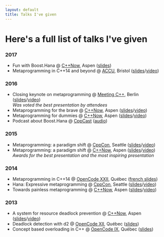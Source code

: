 ```yaml
---
layout: default
title: Talks I've given
---
```


# Here's a full list of talks I've given

### 2017
- Fun with Boost.Hana @ [C++Now][], Aspen ([slides](http://ldionne.github.io/cppnow-2017-fun-with-boost-hana))
- Metaprogramming in C++14 and beyond @ [ACCU](https://accu.org/index.php/conferences/accu_conference_2017), Bristol ([slides](http://ldionne.github.io/accu-2017-metaprogramming-in-cpp14)/[video](https://youtu.be/Oc4enqNH-Mc))

### 2016
- Closing keynote on metaprogramming @ [Meeting C++][], Berlin ([slides](http://ldionne.github.io/meetingcpp-2016)/[video](https://www.youtube.com/watch?v=X_p9X5RzBJE))
  <br>_Was voted the best presentation by attendees_
- Metaprogramming for the brave @ [C++Now][], Aspen ([slides](http://ldionne.github.io/cppnow-2016-metaprogramming-for-the-brave)/[video](https://youtu.be/UXwWXHrvTug))
- Metaprogramming for dummies @ [C++Now][], Aspen ([slides](http://ldionne.github.io/cppnow-2016-metaprogramming-for-dummies)/[video](https://youtu.be/a1doqFAumCk))
- Podcast about Boost.Hana @ [CppCast][] ([audio](http://cppcast.com/2016/04/louis-dionne))

### 2015
- Metaprogramming: a paradigm shift @ [CppCon][], Seattle ([slides](http://ldionne.github.io/hana-cppcon-2015)/[video](https://youtu.be/cg1wOINjV9U))
- Metaprogramming: a paradigm shift @ [C++Now][], Aspen ([slides](http://ldionne.github.io/hana-cppnow-2015)/[video](http://youtu.be/Z2ABRaQiFHs))
  <br>_Awards for the best presentation and the most inspiring presentation_

### 2014
- Metaprogramming in C++14 @ [OpenCode XXII][OpenCode], Québec ([french slides](http://ldionne.github.io/hana-opencode-xxii))
- Hana: Expressive metaprogramming @ [CppCon][], Seattle ([slides](http://ldionne.github.io/hana-cppcon-2014)/[video](https://www.youtube.com/watch?v=L2SktfaJPuU))
- Towards painless metaprogramming @ [C++Now][], Aspen ([slides](http://ldionne.github.io/mpl11-cppnow-2014)/[video](https://www.youtube.com/watch?v=8c0aWLuEO0Y))

### 2013
- A system for resource deadlock prevention @ [C++Now][], Aspen ([slides](http://ldionne.github.io/d2-cppnow-2013)/[video](https://www.youtube.com/watch?v=Re67U4zAN-M))
- Deadlock detection with d2 @ [OpenCode XII][OpenCode], Québec ([slides](http://ldionne.github.io/d2-opencode12))
- Concept based overloading in C++ @ [OpenCode IX][OpenCode], Québec ([slides](http://docs.google.com/presentation/d/1HpjEz6dJauNoBxMGWzaNuOOoiVwqgISTNWNTwuOo-_8/edit?usp=sharing))


<!-- Links -->
[C++Now]: http://www.cppnow.org
[CppCast]: http://cppcast.com
[CppCon]: http://cppcon.org
[Meeting C++]: https://meetingcpp.com
[OpenCode]: http://www.opencode.ca
